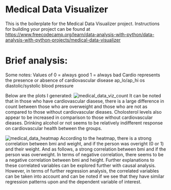 # Medical Data Visualizer

This is the boilerplate for the Medical Data Visualizer project. Instructions for building your project can be found at https://www.freecodecamp.org/learn/data-analysis-with-python/data-analysis-with-python-projects/medical-data-visualizer

# Brief analysis: 

Some notes: 
Values of 0 = always good
          1 = always bad
Cardio represents the presence or absence of cardiovascular disease
ap_lo/ap_hi os diastolic/systolic blood pressure

Below are the plots I generated: 
![medical_data_viz_count](https://github.com/user-attachments/assets/6ca06490-a584-43dc-b5ab-c4b0593651a0)
It can be noted that in those who have cardiovascular diasese, there is a large difference in count between those who are overweight and those who are not as compared to those without cardiovascular dieases. Cholosterol levels also appear to be increased in comparison to those without cardiovascular dieases. Drinking alcohol or not seems to be relatively indifferent response on cardiovascular health between the groups. 


![medical_data_heatmap](https://github.com/user-attachments/assets/17484212-3e8b-4e11-8d6f-e6cdee178706)
According to the heatmap, there is a strong correlation between bmi and weight, and if the person was overight (0 or 1) and their weight. And as follows, a strong correlation between bmi and if the person was overweight. In terms of negative correlation, there seems to be a negative correlation between bmi and height. Further explanations to these correlated variables can be explored further with causal analysis. However, in terms of further regression analysis, the correlated variables can be taken into account and can be noted if we see that they have similar regression patterns upon and the dependent variable of interest.  
